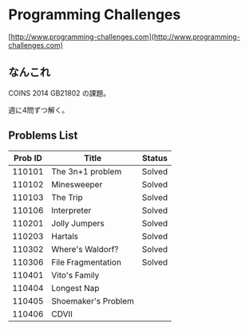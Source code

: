 # Programming Challenges
[http://www.programming-challenges.com](http://www.programming-challenges.com)

## なんこれ
COINS 2014 GB21802 の課題。

週に4問ずつ解く。

## Problems List
Prob ID  | Title               | Status
-------- | ------------------- | -------
110101   | The 3n+1 problem    | Solved 
110102   | Minesweeper         | Solved
110103   | The Trip            | Solved
110106   | Interpreter         | Solved
110201   | Jolly Jumpers       | Solved
110203   | Hartals             | Solved
110302   | Where's Waldorf?    | Solved
110306   | File Fragmentation  | Solved
110401   | Vito's Family       |
110404   | Longest Nap         |
110405   | Shoemaker's Problem |
110406   | CDVII               |
